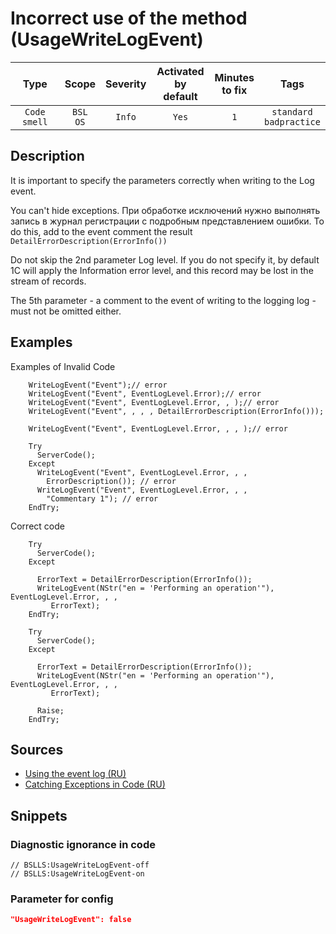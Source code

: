 # Incorrect use of the method (UsageWriteLogEvent)

|     Type     |        Scope        | Severity |    Activated<br>by default    |    Minutes<br>to fix    |               Tags                |
|:------------:|:-------------------:|:--------:|:-----------------------------:|:-----------------------:|:---------------------------------:|
| `Code smell` |    `BSL`<br>`OS`    |  `Info`  |             `Yes`             |           `1`           |    `standard`<br>`badpractice`    |

<!-- Блоки выше заполняются автоматически, не трогать -->
## Description
<!-- Описание диагностики заполняется вручную. Необходимо понятным языком описать смысл и схему работу -->
It is important to specify the parameters correctly when writing to the Log event.

You can't hide exceptions. При обработке исключений нужно выполнять запись в журнал регистрации с подробным представлением ошибки. To do this, add to the event comment the result `DetailErrorDescription(ErrorInfo())`

Do not skip the 2nd parameter Log level. If you do not specify it, by default 1C will apply the Information error level, and this record may be lost in the stream of records.

The 5th parameter - a comment to the event of writing to the logging log - must not be omitted either.

## Examples
<!-- В данном разделе приводятся примеры, на которые диагностика срабатывает, а также можно привести пример, как можно исправить ситуацию -->

Examples of Invalid Code
```bsl
    WriteLogEvent("Event");// error
    WriteLogEvent("Event", EventLogLevel.Error);// error
    WriteLogEvent("Event", EventLogLevel.Error, , );// error
    WriteLogEvent("Event", , , , DetailErrorDescription(ErrorInfo()));

    WriteLogEvent("Event", EventLogLevel.Error, , , );// error

    Try
      ServerCode();
    Except
      WriteLogEvent("Event", EventLogLevel.Error, , ,
        ErrorDescription()); // error
      WriteLogEvent("Event", EventLogLevel.Error, , ,
        "Commentary 1"); // error
    EndTry;
```

Correct code
```bsl
    Try
      ServerCode();
    Except

      ErrorText = DetailErrorDescription(ErrorInfo());
      WriteLogEvent(NStr("en = 'Performing an operation'"), EventLogLevel.Error, , ,
         ErrorText);
    EndTry;

    Try
      ServerCode();
    Except

      ErrorText = DetailErrorDescription(ErrorInfo());
      WriteLogEvent(NStr("en = 'Performing an operation'"), EventLogLevel.Error, , ,
         ErrorText);

      Raise;
    EndTry;
```

## Sources
<!-- Необходимо указывать ссылки на все источники, из которых почерпнута информация для создания диагностики -->
<!-- Примеры источников

* Источник: [Стандарт: Тексты модулей](https://its.1c.ru/db/v8std#content:456:hdoc)
* Полезная информация: [Отказ от использования модальных окон](https://its.1c.ru/db/metod8dev#content:5272:hdoc)
* Источник: [Cognitive complexity, ver. 1.4](https://www.sonarsource.com/docs/CognitiveComplexity.pdf) -->

* [Using the event log (RU)](https://its.1c.ru/db/v8std#content:498:hdoc)
* [Catching Exceptions in Code (RU)](https://its.1c.ru/db/v8std#content:499:hdoc)

## Snippets

<!-- Блоки ниже заполняются автоматически, не трогать -->
### Diagnostic ignorance in code

```bsl
// BSLLS:UsageWriteLogEvent-off
// BSLLS:UsageWriteLogEvent-on
```

### Parameter for config

```json
"UsageWriteLogEvent": false
```

